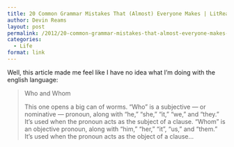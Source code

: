 ```yaml
---
title: 20 Common Grammar Mistakes That (Almost) Everyone Makes | LitReactor
author: Devin Reams
layout: post
permalink: /2012/20-common-grammar-mistakes-that-almost-everyone-makes-litreactor/
categories:
  - Life
format: link
---
```

Well, this article made me feel like I have no idea what I&#8217;m doing with the english language:

> Who and Whom
> 
> This one opens a big can of worms. “Who” is a subjective — or nominative — pronoun, along with &#8220;he,&#8221; &#8220;she,&#8221; &#8220;it,&#8221; &#8220;we,&#8221; and &#8220;they.&#8221; It’s used when the pronoun acts as the subject of a clause. “Whom” is an objective pronoun, along with &#8220;him,&#8221; &#8220;her,&#8221; &#8220;it&#8221;, &#8220;us,&#8221; and &#8220;them.&#8221; It’s used when the pronoun acts as the object of a clause&#8230;